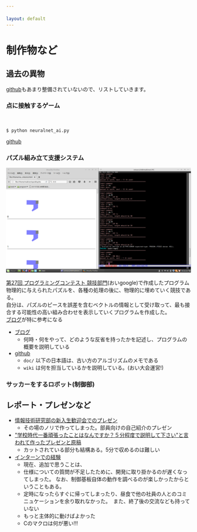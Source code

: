 ```yaml
---

layout: default
---
```


# 制作物など
## 過去の異物
[github](https://github.com/Makinori)もあまり整備されていないので、リストしていきます。
### 点に接触するゲーム
![]()

```
$ python neuralnet_ai.py
```

[github]()

### パズル組み立て支援システム
![assets/procon_solve.png](assets/procon_solve.png)

[第27回 プログラミングコンテスト 競技部門](https://www.google.co.jp/search?q=%E7%AC%AC27%E5%9B%9E+%E9%AB%98%E5%B0%82%E3%83%97%E3%83%AD%E3%82%B3%E3%83%B3+%E7%AB%B6%E6%8A%80%E9%83%A8%E9%96%80)(おいgoogle)で作成したプログラム  
物理的に与えられたパズルを、各種の処理の後に、物理的に埋めていく競技である。  
自分は、パズルのピースを誤差を含むベクトルの情報として受け取って、最も接合する可能性の高い組み合わせを表示していくプログラムを作成した。  
[ブログ](http://ikemaki.hatenablog.com/entry/2016/10/10/234703)が特に参考になる  

- [ブログ](http://ikemaki.hatenablog.com/entry/2016/10/10/234703)
  - 何時・何をやって、どのような反省を持ったかを記述し、プログラムの概要を説明している
- [github](https://github.com/Makinori/procon_solve)
  - `doc/` 以下の日本語は、古い方のアルゴリズムのメモである
  - `wiki` は何を担当しているかを説明している。(おい大会運営!)

### サッカーをするロボット(制御部)


## レポート・プレゼンなど

- [情報技術研究部の新入生歓迎会でのプレゼン](/assets/welcome_presen.pdf)
  - その場のノリで作ってしまった。部員向けの自己紹介のプレゼン
- ["学校時代一番頑張ったことはなんですか？５分程度で説明して下さい"と言われて作ったプレゼンと原稿](assets/5min_intro.pdf)
  - カットされている部分も結構ある。5分で収めるのは難しい
- [インターンでの経験](/assets/intern_report.pdf)
  - 現在、追加で思うことは、
  - 仕様についての質問が不足したために、開発に取り掛かるのが遅くなってしまった。
   なお、制御基板自体の動作を調べるのが楽しかったからということもある。
  - 定時になったらすぐに帰ってしまったり、昼食で他の社員の人とのコミニュケーションを余り取れなかった。　また、終了後の交流なども持っていない
  - もっと主体的に動けばよかった
  - Cのマクロは何が悪い!!!



